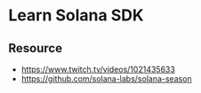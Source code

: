 # Learn Solana SDK



## Resource
* https://www.twitch.tv/videos/1021435633
* https://github.com/solana-labs/solana-season

